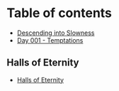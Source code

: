 # Table of contents

* [Descending into Slowness](README.md)
* [Day 001 - Temptations](day-001-temptations.md)

## Halls of Eternity

* [Halls of Eternity](halls-of-eternity/halls-of-eternity.md)

